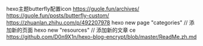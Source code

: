 hexo主题butterfly配置icon
https://guole.fun/archives/
https://guole.fun/posts/butterfly-custom/
https://zhuanlan.zhihu.com/p/492207978
hexo new page "categories" // 添加新的页面
hexo new  "resources" // 添加新的文章
ce
https://github.com/D0n9X1n/hexo-blog-encrypt/blob/master/ReadMe.zh.md
